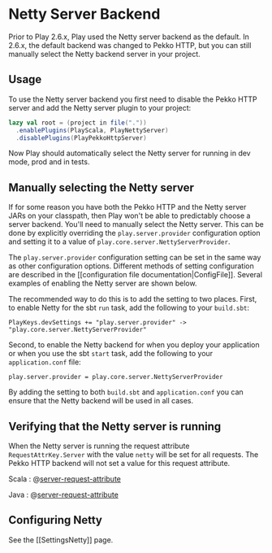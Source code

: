 <!--- Copyright (C) from 2022 The Play Framework Contributors <https://github.com/playframework>, 2011-2021 Lightbend Inc. <https://www.lightbend.com> -->

# Netty Server Backend

Prior to Play 2.6.x, Play used the Netty server backend as the default.  In 2.6.x, the default backend was changed to Pekko HTTP, but you can still manually select the Netty backend server in your project.

## Usage

To use the Netty server backend you first need to disable the Pekko HTTP server and add the Netty server plugin to your project:

```scala
lazy val root = (project in file("."))
  .enablePlugins(PlayScala, PlayNettyServer)
  .disablePlugins(PlayPekkoHttpServer)
```

Now Play should automatically select the Netty server for running in dev mode, prod and in tests.

## Manually selecting the Netty server

If for some reason you have both the Pekko HTTP and the Netty server JARs on your classpath, then Play won't be able to predictably choose a server backend. You'll need to manually select the Netty server. This can be done by explicitly overriding the `play.server.provider` configuration option and setting it to a value of `play.core.server.NettyServerProvider`.

The `play.server.provider` configuration setting can be set in the same way as other configuration options. Different methods of setting configuration are described in the [[configuration file documentation|ConfigFile]]. Several examples of enabling the Netty server are shown below.

The recommended way to do this is to add the setting to two places. First, to enable Netty for the sbt `run` task, add the following to your `build.sbt`:

```
PlayKeys.devSettings += "play.server.provider" -> "play.core.server.NettyServerProvider"
```

Second, to enable the Netty backend for when you deploy your application or when you use the sbt `start` task, add the following to your `application.conf` file:

```
play.server.provider = play.core.server.NettyServerProvider
```

By adding the setting to both `build.sbt` and `application.conf` you can ensure that the Netty backend will be used in all cases.

## Verifying that the Netty server is running

When the Netty server is running the request attribute `RequestAttrKey.Server` with the value `netty` will be set for all requests. The Pekko HTTP backend will not set a value for this request attribute.

Scala
: @[server-request-attribute](code/SomeScalaController.scala)

Java
: @[server-request-attribute](code/SomeJavaController.java)

## Configuring Netty

See the [[SettingsNetty]] page.
